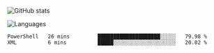 ![GitHub stats](https://github-readme-stats.vercel.app/api?username=emipa606&theme=github_dark&show_icons=true)

![Languages](https://github-readme-stats.vercel.app/api/top-langs/?username=emipa606&theme=github_dark&layout=compact)

<!--START_SECTION:waka-->
```text
PowerShell   26 mins         ████████████████████░░░░░   79.98 % 
XML          6 mins          █████░░░░░░░░░░░░░░░░░░░░   20.02 % 
```
<!--END_SECTION:waka-->
